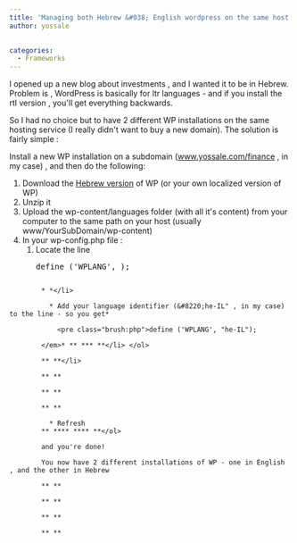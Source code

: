 ```yaml
---
title: 'Managing both Hebrew &#038; English wordpress on the same host'
author: yossale

 
categories:
  - Frameworks
---
```

I opened up a new blog about investments , and I wanted it to be in Hebrew. Problem is , WordPress is basically for ltr languages - and if you install the rtl version , you'll get everything backwards.

So I had no choice but to have 2 different WP installations on the same hosting service (I really didn't want to buy a new domain). The solution is fairly simple :

Install a new WP installation on a subdomain (www.yossale.com/finance , in my case) , and then do the following:

  1. Download the [Hebrew version][1] of WP (or your own localized version of WP)
  2. Unzip it
  3. Upload the wp-content/languages folder (with all it's content) from your computer to the same path on your host (usually www/YourSubDomain/wp-content)
  4. In your wp-config.php file : 
      1. Locate the line <pre class="brush:php">define ('WPLANG', );
```
        
        * *</li> 
        
          * Add your language identifier (&#8220;he-IL" , in my case) to the line - so you get* 
            
            <pre class="brush:php">define ('WPLANG', "he-IL");
```
            
            </em>* ** *** **</li> </ol> 
            
            ** **</li> 
            
            ** **
            
            ** **
            
            ** **
            
              * Refresh
            ** **** **** **</ol> 
            
            and you're done!
            
            You now have 2 different installations of WP - one in English , and the other in Hebrew
            
            ** **
            
            ** **
            
            ** **
            
            ** **

 [1]: http://he.wordpress.org/